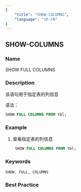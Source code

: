 ```yaml
---
{
    "title": "SHOW-COLUMNS",
    "language": "zh-CN"
}
---
```


<!--
Licensed to the Apache Software Foundation (ASF) under one
or more contributor license agreements.  See the NOTICE file
distributed with this work for additional information
regarding copyright ownership.  The ASF licenses this file
to you under the Apache License, Version 2.0 (the
"License"); you may not use this file except in compliance
with the License.  You may obtain a copy of the License at

  http://www.apache.org/licenses/LICENSE-2.0

Unless required by applicable law or agreed to in writing,
software distributed under the License is distributed on an
"AS IS" BASIS, WITHOUT WARRANTIES OR CONDITIONS OF ANY
KIND, either express or implied.  See the License for the
specific language governing permissions and limitations
under the License.
-->

## SHOW-COLUMNS

### Name

SHOW FULL COLUMNS

### Description

该语句用于指定表的列信息

语法：

```sql
SHOW FULL COLUMNS FROM tbl;
```

### Example

1. 查看指定表的列信息

   ```sql
    SHOW FULL COLUMNS FROM tbl;
   ```

### Keywords

    SHOW, FULL, COLUMNS

### Best Practice

